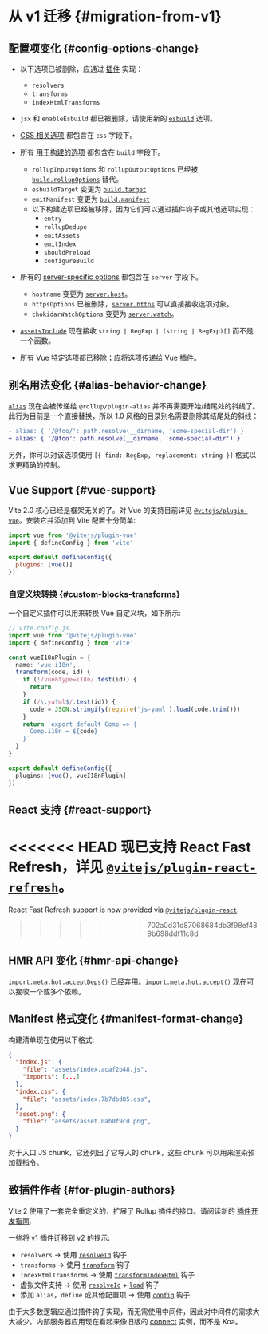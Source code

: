 # 从 v1 迁移 {#migration-from-v1}

## 配置项变化 {#config-options-change}

- 以下选项已被删除，应通过 [插件](./api-plugin) 实现：

  - `resolvers`
  - `transforms`
  - `indexHtmlTransforms`

- `jsx` 和 `enableEsbuild` 都已被删除，请使用新的 [`esbuild`](/config/#esbuild) 选项。

- [CSS 相关选项](/config/#css-modules) 都包含在 `css` 字段下。

- 所有 [用于构建的选项](/config/#build-options) 都包含在 `build` 字段下。

  - `rollupInputOptions` 和 `rollupOutputOptions` 已经被 [`build.rollupOptions`](/config/#build-rollupoptions) 替代。
  - `esbuildTarget` 变更为 [`build.target`](/config/#build-target)
  - `emitManifest` 变更为 [`build.manifest`](/config/#build-manifest)
  - 以下构建选项已经被移除，因为它们可以通过插件钩子或其他选项实现：
    - `entry`
    - `rollupDedupe`
    - `emitAssets`
    - `emitIndex`
    - `shouldPreload`
    - `configureBuild`

- 所有的 [server-specific options](/config/#server-options) 都包含在 `server` 字段下。

  - `hostname` 变更为 [`server.host`](/config/#server-host)。
  - `httpsOptions` 已被删除，[`server.https`](/config/#server-https) 可以直接接收选项对象。
  - `chokidarWatchOptions` 变更为 [`server.watch`](/config/#server-watch)。

- [`assetsInclude`](/config/#assetsinclude) 现在接收 `string | RegExp | (string | RegExp)[]` 而不是一个函数。

- 所有 Vue 特定选项都已移除；应将选项传递给 Vue 插件。

## 别名用法变化 {#alias-behavior-change}

[`alias`](/config/#resolve-alias) 现在会被传递给 `@rollup/plugin-alias` 并不再需要开始/结尾处的斜线了。此行为目前是一个直接替换，所以 1.0 风格的目录别名需要删除其结尾处的斜线：

```diff
- alias: { '/@foo/': path.resolve(__dirname, 'some-special-dir') }
+ alias: { '/@foo': path.resolve(__dirname, 'some-special-dir') }
```

另外，你可以对该选项使用 `[{ find: RegExp, replacement: string }]` 格式以求更精确的控制。

## Vue Support {#vue-support}

Vite 2.0 核心已经是框架无关的了。对 Vue 的支持目前详见 [`@vitejs/plugin-vue`](https://github.com/vitejs/vite/tree/main/packages/plugin-vue)。安装它并添加到 Vite 配置十分简单:

```js
import vue from '@vitejs/plugin-vue'
import { defineConfig } from 'vite'

export default defineConfig({
  plugins: [vue()]
})
```

### 自定义块转换 {#custom-blocks-transforms}

一个自定义插件可以用来转换 Vue 自定义块，如下所示:

```ts
// vite.config.js
import vue from '@vitejs/plugin-vue'
import { defineConfig } from 'vite'

const vueI18nPlugin = {
  name: 'vue-i18n',
  transform(code, id) {
    if (!/vue&type=i18n/.test(id)) {
      return
    }
    if (/\.ya?ml$/.test(id)) {
      code = JSON.stringify(require('js-yaml').load(code.trim()))
    }
    return `export default Comp => {
      Comp.i18n = ${code}
    }`
  }
}

export default defineConfig({
  plugins: [vue(), vueI18nPlugin]
})
```

## React 支持 {#react-support}

<<<<<<< HEAD
现已支持 React Fast Refresh，详见 [`@vitejs/plugin-react-refresh`](https://github.com/vitejs/vite/tree/main/packages/plugin-react-refresh)。
=======
React Fast Refresh support is now provided via [`@vitejs/plugin-react`](https://github.com/vitejs/vite/tree/main/packages/plugin-react).
>>>>>>> 702a0d31d87068684db3f98ef489b698ddf11c8d

## HMR API 变化 {#hmr-api-change}

`import.meta.hot.acceptDeps()` 已经弃用。[`import.meta.hot.accept()`](./api-hmr#hot-accept-deps-cb) 现在可以接收一个或多个依赖。

## Manifest 格式变化 {#manifest-format-change}

构建清单现在使用以下格式:

```json
{
  "index.js": {
    "file": "assets/index.acaf2b48.js",
    "imports": [...]
  },
  "index.css": {
    "file": "assets/index.7b7dbd85.css",
  },
  "asset.png": {
    "file": "assets/asset.0ab0f9cd.png",
  }
}
```

对于入口 JS chunk，它还列出了它导入的 chunk，这些 chunk 可以用来渲染预加载指令。

## 致插件作者 {#for-plugin-authors}

Vite 2 使用了一套完全重定义的，扩展了 Rollup 插件的接口。请阅读新的 [插件开发指南](./api-plugin).

一些将 v1 插件迁移到 v2 的提示:

- `resolvers` -> 使用 [`resolveId`](https://rollupjs.org/guide/en/#resolveid) 钩子
- `transforms` -> 使用 [`transform`](https://rollupjs.org/guide/en/#transform) 钩子
- `indexHtmlTransforms` -> 使用 [`transformIndexHtml`](./api-plugin#transformindexhtml) 钩子
- 虚拟文件支持 -> 使用 [`resolveId`](https://rollupjs.org/guide/en/#resolveid) + [`load`](https://rollupjs.org/guide/en/#load) 钩子
- 添加 `alias`，`define` 或其他配置项 -> 使用 [`config`](./api-plugin#config) 钩子

由于大多数逻辑应通过插件钩子实现，而无需使用中间件，因此对中间件的需求大大减少。内部服务器应用现在看起来像旧版的 [connect](https://github.com/senchalabs/connect) 实例，而不是 Koa。
